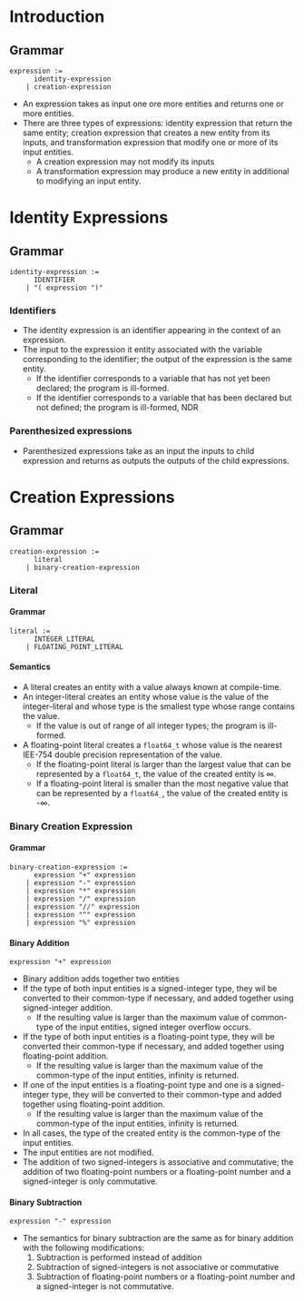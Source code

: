 # Introduction
## Grammar 
```
expression := 
      identity-expression 
    | creation-expression
```
* An expression takes as input one ore more entities and returns one or more entities.
* There are three types of expressions: identity expression that return the same entity; creation expression that creates a new entity from its inputs, and transformation expression that modify one or more of its input entities.
    * A creation expression may not modify its inputs 
    * A transformation expression may produce a new entity in additional to modifying an input entity. 
# Identity Expressions
## Grammar
```
identity-expression := 
      IDENTIFIER
    | "( expression ")"                   
```
### Identifiers
* The identity expression is an identifier appearing in the context of an expression.
* The input to the expression it entity associated with the variable corresponding to the identifier; the output of the expression is the same entity.
    * If the identifier corresponds to a variable that has not yet been declared; the program is ill-formed. 
    * If the identifier corresponds to a variable that has been declared but not defined; the program is ill-formed, NDR 
### Parenthesized expressions
* Parenthesized expressions take as an input the inputs to child expression and returns as outputs the outputs of the child expressions.

# Creation Expressions
## Grammar
```
creation-expression :=
      literal
    | binary-creation-expression 
```
### Literal
#### Grammar
```
literal :=
      INTEGER_LITERAL 
    | FLOATING_POINT_LITERAL
```
#### Semantics
* A literal creates an entity with a value always known at compile-time. 
* An integer-literal creates an entity whose value is the value of the integer-literal and whose type is the smallest type whose range contains the value.
    * If the value is out of range of all integer types; the program is ill-formed.
* A floating-point literal creates a `float64_t` whose value is the nearest IEE-754 double precision representation of the value.
    * If the floating-point literal is larger than the largest value that can be represented by a `float64_t`, the value of the created entity is ∞.
    * If a floating-point literal is smaller than the most negative value that can be represented by a `float64_`, the value of the created entity is -∞.
### Binary Creation Expression 
#### Grammar
```
binary-creation-expression :=
      expression "+" expression 
    | expression "-" expression 
    | expression "*" expression 
    | expression "/" expression 
    | expression "//" expression 
    | expression "^" expression 
    | expression "%" expression 
```
#### Binary Addition
```
expression "+" expression
``` 
* Binary addition adds together two entities
* If the type of both input entities is a signed-integer type, they wil be converted to their common-type if necessary, and added together using signed-integer addition.
    * If the resulting value is larger than the maximum value of common-type of the input entities, signed integer overflow occurs.
* If the type of both input entities is a floating-point type, they will be converted their common-type if necessary, and added together using floating-point addition.
    * If the resulting value is larger than the maximum value of the common-type of the input entities, infinity is returned.
* If one of the input entities is a floating-point type and one is a signed-integer type, they will be converted to their common-type and added together using floating-point addition.
    * If the resulting value is larger than the maximum value of the common-type of the input entities, infinity is returned.
* In all cases, the type of the created entity is the common-type of the input entities.
* The input entities are not modified.
* The addition of two signed-integers is associative and commutative; the addition of two floating-point numbers or a floating-point number and a signed-integer is only commutative.
#### Binary Subtraction
```
expression "-" expression 
```
* The semantics for binary subtraction are the same as for binary addition with the following modifications:
    1. Subtraction is performed instead of addition
    2. Subtraction of signed-integers is not associative or commutative 
    3. Subtraction of floating-point numbers or a floating-point number and a signed-integer is not commutative.